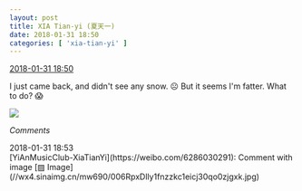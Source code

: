 ```yaml
---
layout: post
title: XIA Tian-yi (夏天一)
date: 2018-01-31 18:50
categories: [ 'xia-tian-yi' ]
---
```


<div class="weibo-info">
  <a href="https://weibo.com/6286030291/G0YtWsjkP">2018-01-31 18:50</a>
</div>

I just came back, and didn't see any snow. ☹️ But it seems I'm fatter. What to do? :scream:

<!-- more -->

<a href="https://wx3.sinaimg.cn/mw690/006RpxDlly1fnzz5tlw5uj31291w01kz.jpg">
  <img class="weibo-pic-preview" src="https://wx3.sinaimg.cn/orj360/006RpxDlly1fnzz5tlw5uj31291w01kz.jpg" />
</a>

*Comments*

<div class="weibo-info">2018-01-31 18:53</div>
[YiAnMusicClub-XiaTianYi](https://weibo.com/6286030291): Comment with image [▨ Image](//wx4.sinaimg.cn/mw690/006RpxDlly1fnzzkc1eicj30qo0zjgxk.jpg)
